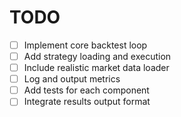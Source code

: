 # TODO

- [ ] Implement core backtest loop
- [ ] Add strategy loading and execution
- [ ] Include realistic market data loader
- [ ] Log and output metrics
- [ ] Add tests for each component
- [ ] Integrate results output format
